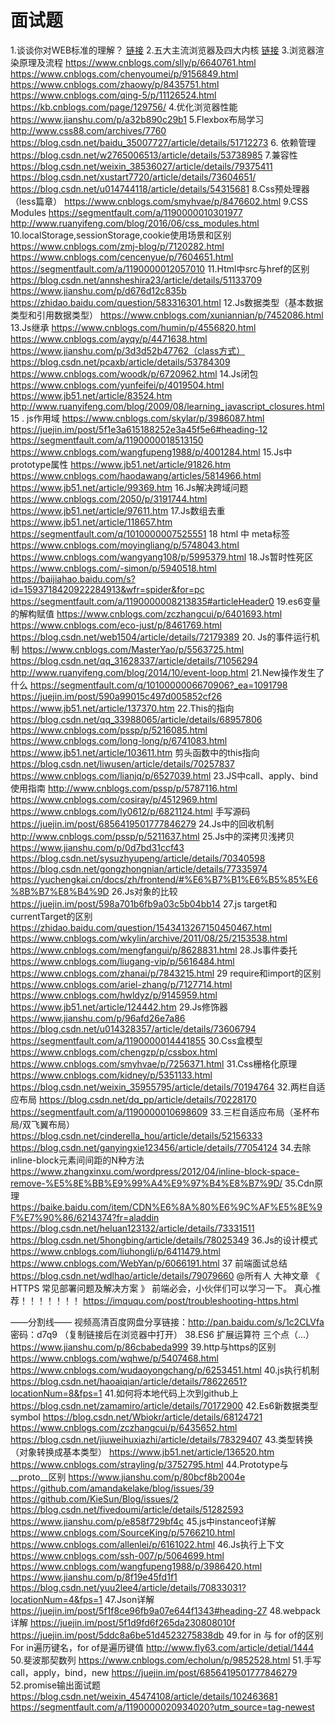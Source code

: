 # 面试题

1.谈谈你对WEB标准的理解？
[链接](https://www.jianshu.com/p/659c6a0989c5)
2.五大主流浏览器及四大内核
[链接](https://blog.csdn.net/yuyanjing123456789/article/details/78689595)
3.浏览器渲染原理及流程
https://www.cnblogs.com/slly/p/6640761.html
https://www.cnblogs.com/chenyoumei/p/9156849.html
https://www.cnblogs.com/zhaowy/p/8435751.html
https://www.cnblogs.com/qing-5/p/11126524.html
https://kb.cnblogs.com/page/129756/
4.优化浏览器性能
https://www.jianshu.com/p/a32b890c29b1
5.Flexbox布局学习
http://www.css88.com/archives/7760
https://blog.csdn.net/baidu_35007727/article/details/51712273
6. 依赖管理
https://blog.csdn.net/w2765006513/article/details/53738985
7.兼容性
https://blog.csdn.net/weixin_38536027/article/details/79375411
https://blog.csdn.net/xustart7720/article/details/73604651/
https://blog.csdn.net/u014744118/article/details/54315681
8.Css预处理器（less篇章）
https://www.cnblogs.com/smyhvae/p/8476602.html
9.CSS Modules
https://segmentfault.com/a/1190000010301977
http://www.ruanyifeng.com/blog/2016/06/css_modules.html
10.localStorage,sessionStorage,cookie使用场景和区别
https://www.cnblogs.com/zmj-blog/p/7120282.html
https://www.cnblogs.com/cencenyue/p/7604651.html
https://segmentfault.com/a/1190000012057010
11.Html中src与href的区别
https://blog.csdn.net/annsheshira23/article/details/51133709
https://www.jianshu.com/p/d676d12c835b
https://zhidao.baidu.com/question/583316301.html
12.Js数据类型（基本数据类型和引用数据类型）
https://www.cnblogs.com/xuniannian/p/7452086.html
13.Js继承
https://www.cnblogs.com/humin/p/4556820.html
https://www.cnblogs.com/ayqy/p/4471638.html
https://www.jianshu.com/p/3d3d52b47762（class方式）
https://blog.csdn.net/pcaxb/article/details/53784309
https://www.cnblogs.com/woodk/p/6720962.html
14.Js闭包
https://www.cnblogs.com/yunfeifei/p/4019504.html
https://www.jb51.net/article/83524.htm
http://www.ruanyifeng.com/blog/2009/08/learning_javascript_closures.html
15 . js作用域
https://www.cnblogs.com/skylar/p/3986087.html
https://juejin.im/post/5f1e3a615188252e3a45f5e6#heading-12
https://segmentfault.com/a/1190000018513150
https://www.cnblogs.com/wangfupeng1988/p/4001284.html
15.Js中prototype属性
https://www.jb51.net/article/91826.htm
https://www.cnblogs.com/haodawang/articles/5814966.html
https://www.jb51.net/article/99369.htm
16.Js解决跨域问题
https://www.cnblogs.com/2050/p/3191744.html
https://www.jb51.net/article/97611.htm
17.Js数组去重
https://www.jb51.net/article/118657.htm
https://segmentfault.com/q/1010000007525551
18 html 中 meta标签
https://www.cnblogs.com/moyingliang/p/5748043.html
https://www.cnblogs.com/wangyang108/p/5995379.html
18.Js暂时性死区
https://www.cnblogs.com/-simon/p/5940518.html
https://baijiahao.baidu.com/s?id=1593718420922284913&wfr=spider&for=pc
https://segmentfault.com/a/1190000008213835#articleHeader0
19.es6变量的解构赋值
https://www.cnblogs.com/zczhangcui/p/6401693.html
https://www.cnblogs.com/eco-just/p/8461769.html
https://blog.csdn.net/web1504/article/details/72179389
20. Js的事件运行机制
https://www.cnblogs.com/MasterYao/p/5563725.html
https://blog.csdn.net/qq_31628337/article/details/71056294
http://www.ruanyifeng.com/blog/2014/10/event-loop.html
21.New操作发生了什么
https://segmentfault.com/q/1010000006670906?_ea=1091798
https://juejin.im/post/590a99015c497d005852cf26
https://www.jb51.net/article/137370.htm
22.This的指向
https://blog.csdn.net/qq_33988065/article/details/68957806
https://www.cnblogs.com/pssp/p/5216085.html
https://www.cnblogs.com/long-long/p/6741083.html
https://www.jb51.net/article/103611.htm
剪头函数中的this指向
https://blog.csdn.net/liwusen/article/details/70257837
https://www.cnblogs.com/lianjq/p/6527039.html
23.JS中call、apply、bind使用指南
http://www.cnblogs.com/pssp/p/5787116.html
https://www.cnblogs.com/cosiray/p/4512969.html
https://www.cnblogs.com/ly0612/p/6821124.html
手写源码
https://juejin.im/post/6856419501777846279
24.Js中的回收机制
http://www.cnblogs.com/pssp/p/5211637.html
25.Js中的深拷贝浅拷贝
https://www.jianshu.com/p/0d7bd31ccf43
https://blog.csdn.net/sysuzhyupeng/article/details/70340598
https://blog.csdn.net/gongzhongnian/article/details/77335974
https://yuchengkai.cn/docs/zh/frontend/#%E6%B7%B1%E6%B5%85%E6%8B%B7%E8%B4%9D
26.Js对象的比较
https://juejin.im/post/598a701b6fb9a03c5b04bb14
27.js target和currentTarget的区别
https://zhidao.baidu.com/question/1543413267150450467.html
https://www.cnblogs.com/wkylin/archive/2011/08/25/2153538.html
https://www.cnblogs.com/mengfangui/p/8628831.html
28.Js事件委托
https://www.cnblogs.com/liugang-vip/p/5616484.html
https://www.cnblogs.com/zhanai/p/7843215.html
29  require和import的区别
https://www.cnblogs.com/ariel-zhang/p/7127714.html
https://www.cnblogs.com/hwldyz/p/9145959.html
https://www.jb51.net/article/124442.htm
29.Js修饰器
https://www.jianshu.com/p/96afd26e7a86
https://blog.csdn.net/u014328357/article/details/73606794
https://segmentfault.com/a/1190000014441855
30.Css盒模型
https://www.cnblogs.com/chengzp/p/cssbox.html
https://www.cnblogs.com/smyhvae/p/7256371.html
31.Css栅格化原理
https://www.cnblogs.com/kidney/p/5351133.html
https://blog.csdn.net/weixin_35955795/article/details/70194764
32.两栏自适应布局
https://blog.csdn.net/dq_pp/article/details/70228170
https://segmentfault.com/a/1190000010698609
33.三栏自适应布局（圣杯布局/双飞翼布局）
https://blog.csdn.net/cinderella_hou/article/details/52156333
https://blog.csdn.net/ganyingxie123456/article/details/77054124
34.去除inline-block元素间间距的N种方法
https://www.zhangxinxu.com/wordpress/2012/04/inline-block-space-remove-%E5%8E%BB%E9%99%A4%E9%97%B4%E8%B7%9D/
35.Cdn原理
https://baike.baidu.com/item/CDN%E6%8A%80%E6%9C%AF%E5%8E%9F%E7%90%86/6214374?fr=aladdin
https://blog.csdn.net/heluan123132/article/details/73331511
https://blog.csdn.net/5hongbing/article/details/78025349
36.Js的设计模式
https://www.cnblogs.com/liuhongli/p/6411479.html
https://www.cnblogs.com/WebYan/p/6066191.html
37 前端面试总结
https://blog.csdn.net/wdlhao/article/details/79079660
@所有人
大神文章 《 HTTPS 常见部署问题及解决方案 》 前端必会，小伙伴们可以学习一下。
真心推荐！！！！！！！
https://imququ.com/post/troubleshooting-https.html

——分割线——
视频高清百度网盘分享链接：http://pan.baidu.com/s/1c2CLVfa 密码：d7q9
（复制链接后在浏览器中打开）
38.ES6 扩展运算符 三个点（...）
https://www.jianshu.com/p/86cbabeda999
39.http与https的区别
https://www.cnblogs.com/wqhwe/p/5407468.html
https://www.cnblogs.com/wudaoyongchang/p/6253451.html
40.js执行机制
https://blog.csdn.net/haoaiqian/article/details/78622651?locationNum=8&fps=1
41.如何将本地代码上次到github上
https://blog.csdn.net/zamamiro/article/details/70172900
42.Es6新数据类型symbol
https://blog.csdn.net/Wbiokr/article/details/68124721
https://www.cnblogs.com/zczhangcui/p/6435652.html
https://blog.csdn.net/jiuweihuxiazhi/article/details/78329407
43.类型转换（对象转换成基本类型）
https://www.jb51.net/article/136520.htm
https://www.cnblogs.com/strayling/p/3752795.html
44.Prototype与__proto__区别
https://www.jianshu.com/p/80bcf8b2004e
https://github.com/amandakelake/blog/issues/39
https://github.com/KieSun/Blog/issues/2
https://blog.csdn.net/fivedoumi/article/details/51282593
https://www.jianshu.com/p/e858f729bf4c
45.js中instanceof详解
https://www.cnblogs.com/SourceKing/p/5766210.html
https://www.cnblogs.com/allenlei/p/6161022.html
46.Js执行上下文
https://www.cnblogs.com/ssh-007/p/5064699.html
https://www.cnblogs.com/wangfupeng1988/p/3986420.html
https://www.jianshu.com/p/8f19e45fd1f1
https://blog.csdn.net/yuu2lee4/article/details/70833031?locationNum=4&fps=1
47.Json详解
https://juejin.im/post/5f1f8ce96fb9a07e644f1343#heading-27
48.webpack详解
https://juejin.im/post/5f1d9fd6f265da230808010f
https://juejin.im/post/5ddc8a6be51d4523275838db
49.for in 与 for of的区别
For in遍历键名，for of是遍历键值
http://www.fly63.com/article/detial/1444
50.斐波那契数列
https://www.cnblogs.com/echolun/p/9852528.html
51.手写call，apply，bind，new
https://juejin.im/post/6856419501777846279
52.promise输出面试题
https://blog.csdn.net/weixin_45474108/article/details/102463681
https://segmentfault.com/a/1190000020934020?utm_source=tag-newest